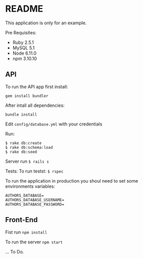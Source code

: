 # README

This application is only for an example.

Pre Requisites:
- Ruby 2.5.1
- MySQL 5.1
- Node 6.11.0
- npm 3.10.10

## API

To run the API app first install:

`gem install bundler`

After intall all dependencies:

`bundle install`

Edit `config/database.yml` with your credentials

Run:

```
$ rake db:create
$ rake db:schema:load
$ rake db:seed
```

Server run `$ rails s`

Tests: To run testst: `$ rspec`

To run the application in production you shoul need to set some environments variables:
```
AUTHORS_DATABASE=
AUTHORS_DATABASE_USERNAME=
AUTHORS_DATABASE_PASSWORD=
```

## Front-End

Fist run `npm install`

To run the server `npm start`

... To Do.